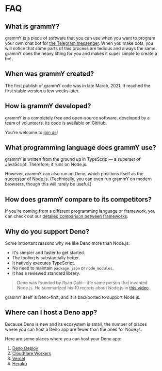 # FAQ

## What is grammY?

grammY is a piece of software that you can use when you want to program your own chat bot for [the Telegram messenger](https://telegram.org).
When you make bots, you will notice that some parts of this process are tedious and always the same.
grammY does the heavy lifting for you and makes it super simple to create a bot.

## When was grammY created?

The first publish of grammY code was in late March, 2021.
It reached the first stable version a few weeks later.

## How is grammY developed?

grammY is a completely free and open-source software, developed by a team of volunteers.
Its code is available on GitHub.

You're welcome to [join us](https://t.me/grammyjs)!

## What programming language does grammY use?

grammY is written from the ground up in TypeScrip &mdash; a superset of JavaScript. Therefore, it runs on Node.js.

However, grammY can also run on Deno, which positions itself as the successor of Node.js. (Technically, you can even run grammY on modern browsers, though this will rarely be useful.)

## How does grammY compare to its competitors?

If you're coming from a different programming language or framework, you can check out our [detailed comparison between frameworks](./comparison.md).

## Why do you support Deno?

Some important reasons why we like Deno more than Node.js:

- It's simpler and faster to get started.
- The tooling is substantially better.
- It natively executes TypeScript.
- No need to maintain `package.json` or `node_modules`.
- It has a reviewed standard library.

> Deno was founded by Ryan Dahl—the same person that invented Node.js.
> He summarized his 10 regrets about Node.js in [this video](https://youtu.be/M3BM9TB-8yA).

grammY itself is Deno-first, and it is backported to support Node.js.

## Where can I host a Deno app?

Because Deno is new and its ecosystem is small, the number of places where you can host a Deno app are fewer than the ones for Node.js.

Here are some places where you can host your Deno app:

1. [Deno Deploy](https://deno.com/deploy)
2. [Cloudflare Workers](https://workers.dev)
3. [Vercel](https://github.com/vercel-community/deno)
4. [Heroku](https://dev.to/ms314006/deploy-your-deno-apps-to-heroku-375h)
